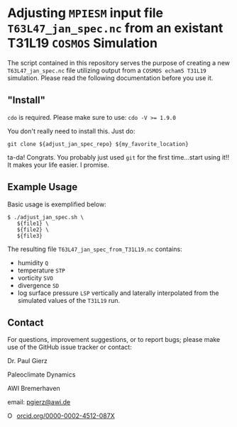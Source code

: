 # Adjusting `MPIESM` input file `T63L47_jan_spec.nc` from an existant T31L19 `COSMOS` Simulation

The script contained in this repository serves the purpose of creating a new
`T63L47_jan_spec.nc` file utilizing output from a `COSMOS echam5 T31L19`
simulation. Please read the following documentation before you use it.

## "Install"
`cdo` is required. Please make sure to use: `cdo -V >= 1.9.0`

You don't really need to install this. Just do:
```
git clone ${adjust_jan_spec_repo} ${my_favorite_location}
```
ta-da! Congrats. You probably just used `git` for the first time...start using it!! It makes your life easier. I promise.

## Example Usage

Basic usage is exemplified below:

```
$ ./adjust_jan_spec.sh \
   ${file1} \
   ${file2} \
   ${file3}
```

The resulting file `T63L47_jan_spec_from_T31L19.nc` contains:
- humidity `Q`
- temperature `STP`
- vorticity `SVO`
- divergence `SD`
- log surface pressure `LSP`
vertically and laterally interpolated from the simulated values of the `T31L19` run. 


## Contact

For questions, improvement suggestions, or to report bugs; please make use of
the GitHub issue tracker or contact:

Dr. Paul Gierz

Paleoclimate Dynamics

AWI Bremerhaven

email: pgierz@awi.de

<a href="https://orcid.org/0000-0002-4512-087X" target="orcid.widget" rel="noopener noreferrer" style="vertical-align:top;"><img src="https://orcid.org/sites/default/files/images/orcid_16x16.png" style="width:1em;margin-right:.5em;" alt="ORCID iD icon">orcid.org/0000-0002-4512-087X</a>

